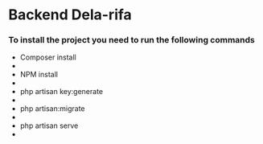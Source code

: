 <h1>Backend Dela-rifa</h1>

<h3>To install the project you need to run the following commands</h3>
<ul>
   <li>Composer install<li>
   <li>NPM install<li>
   <li>php artisan key:generate<li>
   <li>php artisan:migrate<li>
    <li>php artisan serve<li>
</ul>
